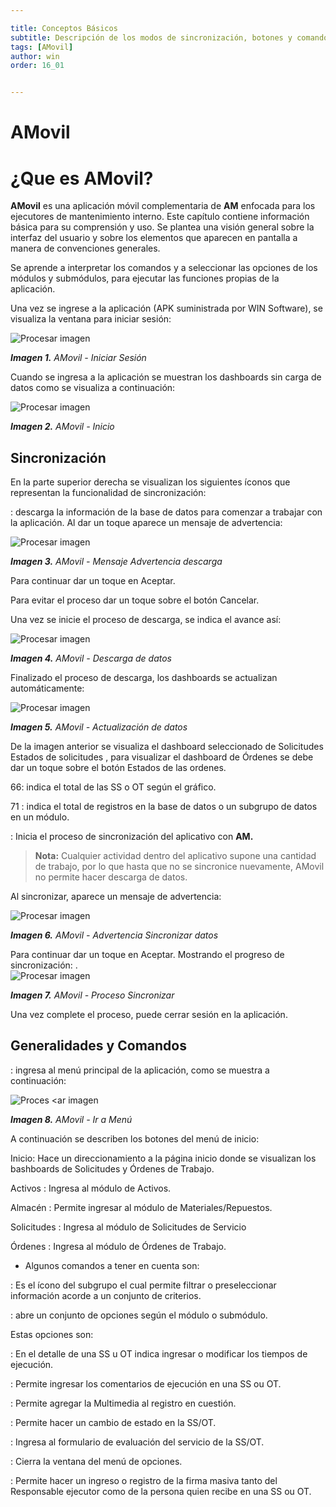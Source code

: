 ```yaml
---

title: Conceptos Básicos
subtitle: Descripción de los modos de sincronización, botones y comandos básicos generales para comenzar
tags: [AMovil]
author: win
order: 16_01


---
```



# AMovil

# ¿Que es AMovil?

**AMovil** es una aplicación móvil complementaria de **AM** enfocada para los ejecutores de mantenimiento interno.  Este capítulo contiene información básica para su comprensión y uso. Se plantea una visión general sobre la interfaz del usuario y sobre los elementos que aparecen en pantalla a manera de convenciones generales.

Se aprende a interpretar los comandos y a seleccionar las opciones de los módulos y submódulos, para ejecutar las funciones propias de la aplicación.
 

Una vez se ingrese a la aplicación (APK suministrada por WIN Software), se visualiza la ventana para iniciar sesión:

![Procesar imagen](../assets/images/cap16/chp16_img01.jpeg)

_**Imagen 1.** AMovil - Iniciar Sesión_


Cuando se ingresa a la aplicación se muestran los dashboards sin carga de datos como se visualiza a continuación:


![Procesar imagen](../assets/images/cap16/chp16_img02.jpeg)

_**Imagen 2.** AMovil - Inicio_

## Sincronización 


En la parte superior derecha se visualizan los siguientes íconos que representan la funcionalidad de sincronización:


<a class="btn cl-white bg-blue fs-2"><span class="iconify btn-icon cl-white" data-icon="mdi-download"></span><span class="dot bg-af-green"></span></a>: descarga la información de la base de datos para comenzar a trabajar con la aplicación. Al dar un toque aparece un mensaje de advertencia:

![Procesar imagen](../assets/images/cap16/chp16_img03.jpeg)

_**Imagen 3.** AMovil - Mensaje Advertencia descarga_

Para continuar dar un toque en <a class="btn cl-white bg-blue px-4"> Aceptar</a>. 

Para evitar el proceso dar un toque sobre el botón <a class="btn cl-white bg-green px-4"> Cancelar</a>. 


Una vez se inicie el proceso de descarga, se indica el avance así:

![Procesar imagen](../assets/images/cap16/chp16_img04.jpeg)

_**Imagen 4.** AMovil - Descarga de datos_


Finalizado el proceso de descarga, los dashboards se actualizan automáticamente:


![Procesar imagen](../assets/images/cap16/chp16_img05.jpeg)

_**Imagen 5.** AMovil - Actualización de datos_



De la imagen anterior se visualiza el dashboard seleccionado de Solicitudes <a class="btn cl-black bg-white bd-blue px-4"><span class="mdi mdi-circle cl-gray pr-1"></span><span class="pr-1">Estados de solicitudes</span></a> , para visualizar el dashboard de Órdenes se debe dar un toque sobre el botón <a class="btn cl-black bg-white bd-gray px-4"><span class="mdi mdi-circle cl-gray pr-1"></span><span class="pr-1">Estados de las ordenes</span></a>.

<a class="btn cl-white bg-orange px-4">66</a>: indica el total de las SS o OT según el gráfico.



<a class="btn cl-black bg-white px-5">71</a> : indica el total de registros en la base de datos o un subgrupo de datos en un módulo. 


<a class="btn cl-white bg-blue fs-2"><span class="iconify btn-icon cl-white" data-icon="mdi-upload"></span><span class="dot bg-af-red"></span></a>: Inicia el proceso de sincronización del aplicativo con **AM.**

>**Nota:** Cualquier actividad dentro del aplicativo supone una cantidad de trabajo, por lo que hasta que no se sincronice nuevamente, AMovil no permite hacer descarga de datos.

Al sincronizar, aparece un mensaje de advertencia:


![Procesar imagen](../assets/images/cap16/chp16_img06.jpeg)

_**Imagen 6.** AMovil - Advertencia Sincronizar datos_

Para continuar dar un toque en <a class="btn cl-white bg-blue px-4"> Aceptar</a>. Mostrando el progreso de sincronización:
.  
![Procesar imagen](../assets/images/cap16/chp16_img07.jpeg)

_**Imagen 7.** AMovil - Proceso Sincronizar_

Una vez complete el proceso, puede cerrar sesión en la aplicación.


## Generalidades y Comandos

<a class="btn cl-white bg-blue"><span class="mdi mdi-menu cl-white fs-2"></span></a>: ingresa al menú principal de la aplicación, como se muestra a continuación:  

![Proces  <ar imagen](../assets/images/cap16/chp16_img08.jpeg)

_**Imagen 8.** AMovil - Ir a Menú_




A continuación se describen los botones del menú de inicio:

<a class="btn cl-black bg-white pl-2 pr-3 bd-gray"><span class="iconify cl-black fs-2 pr-1" data-icon="mdi-home-outline"></span> Inicio</a>: Hace un direccionamiento a la página inicio donde se visualizan los bashboards de Solicitudes y Órdenes de Trabajo.

<a class="btn cl-black bg-white pl-2 pr-3 bd-gray"><span class="iconify cl-black fs-2 pr-1" data-icon="mdi-home-city-outline"></span> Activos</a> : Ingresa al módulo de Activos.
 

<a class="btn cl-black bg-white pl-2 pr-3 bd-gray"><span class="iconify cl-black fs-2 pr-1" data-icon="mdi-warehouse"></span> Almacén</a> : Permite ingresar al módulo de Materiales/Repuestos.


<a class="btn cl-black bg-white pl-2 pr-3 bd-gray"><span class="iconify cl-black fs-2 pr-1" data-icon="mdi-card-text-outline"></span> Solicitudes</a> : Ingresa al módulo de Solicitudes de Servicio


<a class="btn cl-black bg-white pl-2 pr-3 bd-gray"><span class="iconify cl-black fs-2 pr-1" data-icon="mdi-text-box-outline"></span> Órdenes</a> : Ingresa al módulo de Órdenes de Trabajo. 


- Algunos comandos a tener en cuenta son:

<a class="fab cl-white bg-blue box-shadow"><span class="iconify cl-white fs-2" data-icon="mdi-filter-variant"></span></a>: Es el ícono del subgrupo el cual permite filtrar o preseleccionar información acorde a un conjunto de criterios.

<a class="fab cl-white bg-blue box-shadow"><span class="iconify icon cl-white bg-blue" data-icon="mdi-dots-vertical"></span></a>: abre un conjunto de opciones según el módulo o submódulo. 

Estas opciones son:

<a class="fab cl-white bg-blue box-shadow"><span class="iconify cl-white fs-2" data-icon="mdi-update"></span></a>: En el detalle de una SS u OT indica ingresar o modificar los tiempos de ejecución.

<a class="fab cl-white bg-blue box-shadow"><span class="iconify cl-white fs-2" data-icon="mdi-wechat"></span></a>: Permite ingresar los comentarios de ejecución en una SS ou OT.


<a class="fab cl-white bg-blue box-shadow"><span class="iconify cl-white fs-2" data-icon="mdi-paperclip"></span></a>: Permite agregar la Multimedia al registro en cuestión.

<a class="fab cl-white bg-blue box-shadow"><span class="iconify cl-white fs-2" data-icon="mdi-check-circle"></span></a> : Permite hacer un cambio de estado en la SS/OT.


<a class="fab cl-white bg-blue box-shadow"><span class="iconify cl-white fs-2" data-icon="mdi-format-list-checks"></span></a> : Ingresa al formulario de evaluación del servicio de la SS/OT.


<a class="fab cl-white bg-blue box-shadow"><span class="iconify cl-white fs-2" data-icon="mdi-close"></span></a> : Cierra la ventana del menú de opciones.

<a class="fab cl-white bg-blue box-shadow"><span class="iconify cl-white fs-2" data-icon="mdi-file-edit-outline"></span></a> : Permite hacer un ingreso o registro de la firma masiva tanto del Responsable ejecutor como de la persona quien recibe en una SS ou OT. 
